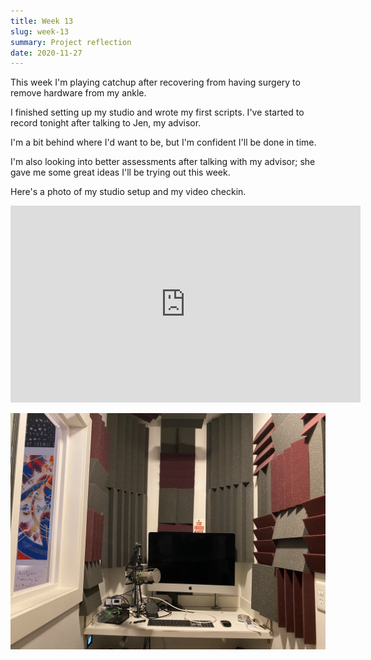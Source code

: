 ```yaml
---
title: Week 13
slug: week-13
summary: Project reflection
date: 2020-11-27
---
```


This week I'm playing catchup after recovering from having surgery to remove hardware from my ankle.

I finished setting up my studio and wrote my first scripts. I've started to record tonight after talking to Jen, my advisor.

I'm a bit behind where I'd want to be, but I'm confident I'll be done in time.

I'm also looking into better assessments after talking with my advisor; she gave me some great ideas I'll be trying out this week.

Here's a photo of my studio setup and my video checkin.

<iframe width="560" height="315" src="https://www.youtube.com/embed/aU8xbNAD_MU" frameborder="0" allow="accelerometer; autoplay; clipboard-write; encrypted-media; gyroscope; picture-in-picture" allowfullscreen></iframe>

![Studio](/studio.jpg)
